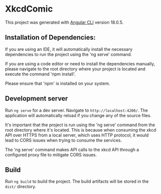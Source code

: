# XkcdComic

This project was generated with [Angular CLI](https://github.com/angular/angular-cli) version 18.0.5.

## Installation of Dependencies:

If you are using an IDE, it will automatically install the necessary dependencies to run the project using the 'ng serve' command.

If you are using a code editor or need to install the dependencies manually, please navigate to the root directory where your project is located and execute the command 'npm install'.

Please ensure that 'npm' is installed on your system.

## Development server

Run `ng serve` for a dev server. Navigate to `http://localhost:4200/`. The application will automatically reload if you change any of the source files.

It's important that the project is run using the 'ng serve' command from the root directory where it's located. This is because when consuming the xkcd API over HTTPS from a local server, which uses HTTP protocol, it would lead to CORS issues when trying to consume the services.

The 'ng serve' command makes API calls to the xkcd API through a configured proxy file to mitigate CORS issues.

## Build

Run `ng build` to build the project. The build artifacts will be stored in the `dist/` directory.
